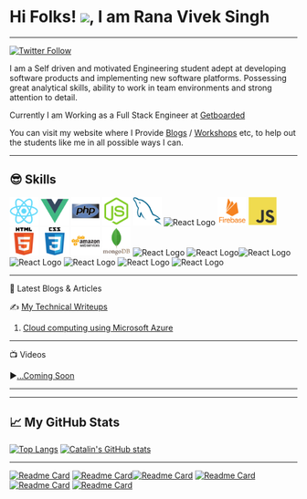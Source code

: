 <h1> Hi Folks! <img src="https://raw.githubusercontent.com/MartinHeinz/MartinHeinz/master/wave.gif" width="30px">, I am Rana Vivek Singh</h1>

---
[![Twitter Follow](https://img.shields.io/twitter/follow/RANARVS?label=Follow%20me%20on%20twitter&style=social)](https://twitter.com/RANARVS)



I am a Self driven and motivated Engineering student adept at developing software products and
implementing new software platforms. Possessing great analytical skills, ability to work in team environments and strong attention to detail.

Currently I am Working as a Full Stack Engineer at [Getboarded](https://videowiki.pt/)

You can visit my website where I Provide [Blogs](https://viveksingh.tech/) / [Workshops](www.meetind.me) etc, to help out the students like me in all possible ways I can.

---
<h2>😎 Skills</h2>

<img src ="https://github.com/devicons/devicon/blob/master/icons/react/react-original.svg" alt = "React Logo" width ="50" height ="50"/> <img src ="https://github.com/devicons/devicon/blob/master/icons/vuejs/vuejs-original.svg" alt = "React Logo" width ="50" height ="50"/>  <img src ="https://github.com/devicons/devicon/blob/master/icons/php/php-original.svg" alt = "React Logo" width ="50" height ="50"/>   <img src ="https://github.com/devicons/devicon/blob/master/icons/nodejs/nodejs-original.svg" alt = "React Logo" width ="50" height ="50"/>    <img src ="https://github.com/devicons/devicon/blob/master/icons/mysql/mysql-original.svg" alt = "React Logo" width ="50" height ="50"/>   <img src="https://cdn.worldvectorlogo.com/logos/next-1.svg" alt = "React Logo" width ="50" height ="50"/>      <img src ="https://github.com/devicons/devicon/blob/master/icons/firebase/firebase-plain-wordmark.svg" alt = "React Logo" width ="50" height ="50"/>     <img src ="https://github.com/devicons/devicon/blob/master/icons/javascript/javascript-original.svg" alt = "React Logo" width ="50" height ="50"/>  <img src ="https://github.com/devicons/devicon/blob/master/icons/html5/html5-original-wordmark.svg" alt = "React Logo" width ="50" height ="50"/>  <img src ="https://github.com/devicons/devicon/blob/master/icons/css3/css3-original-wordmark.svg" alt = "React Logo" width ="50" height ="50"/>   <img src ="https://github.com/devicons/devicon/blob/master/icons/amazonwebservices/amazonwebservices-original-wordmark.svg" alt = "React Logo" width ="50" height ="50"/>     <img src ="https://github.com/devicons/devicon/blob/master/icons/mongodb/mongodb-original-wordmark.svg" alt = "React Logo" width ="50" height ="50"/> <img src ="https://cdn.worldvectorlogo.com/logos/express-109.svg" alt = "React Logo" width ="50" height ="50"/> <img src ="https://cdn.worldvectorlogo.com/logos/microsoft-azure-3.svg" alt = "React Logo" width ="50" height ="50"/><img src ="https://cdn.worldvectorlogo.com/logos/debian-2.svg" alt = "React Logo" width ="50" height ="50"/> <img src ="https://cdn.worldvectorlogo.com/logos/bootstrap-4.svg" alt = "React Logo" width ="50" height ="50"/> <img src ="https://cdn.worldvectorlogo.com/logos/sass-1.svg" alt = "React Logo" width ="50" height ="50"/> <img src ="https://cdn.worldvectorlogo.com/logos/c.svg" alt = "React Logo" width ="50" height ="50"/> <img src ="https://cdn.worldvectorlogo.com/logos/docker.svg" alt = "React Logo" width ="50" height ="50"/>

---

📕 Latest Blogs & Articles

✍ [My Technical Writeups](https://viveksingh.tech/)
1) [Cloud computing using Microsoft Azure ](https://viveksingh.tech/from-basic-knowledge-of-coding-to-deploying-your-own-website-on-microsoft-azure)

---
📺 Videos

▶[...Coming Soon](www.meetind.me)


---

---

## &#x1f4c8; My GitHub Stats

[![Top Langs](https://github-readme-stats.vercel.app/api/top-langs/?username=Ranaviveksingh&hide=java,html,css&theme=radical)](https://github.com/anuraghazra/github-readme-stats)
[![Catalin's GitHub stats](https://github-readme-stats.vercel.app/api?username=Ranaviveksingh&theme=radical)](https://github.com/anuraghazra/github-readme-stats)




---
[![Readme Card](https://github-readme-stats.vercel.app/api/pin/?username=Ranaviveksingh&repo=mytwitter)](https://github.com/Ranaviveksingh/mytwitter) [![Readme Card](https://github-readme-stats.vercel.app/api/pin/?username=Ranaviveksingh&repo=JamstackProject)](https://github.com/Ranaviveksingh/mytwitter)[![Readme Card](https://github-readme-stats.vercel.app/api/pin/?username=Ranaviveksingh&repo=add-to-cart)](https://github.com/Ranaviveksingh/add-to-cart)  [![Readme Card](https://github-readme-stats.vercel.app/api/pin/?username=Ranaviveksingh&repo=webphp )](https://github.com/Ranaviveksingh/webphp)      [![Readme Card](https://github-readme-stats.vercel.app/api/pin/?username=Ranaviveksingh&repo=calculator )](https://github.com/Ranaviveksingh/calculator)     [![Readme Card](https://github-readme-stats.vercel.app/api/pin/?username=Ranaviveksingh&repo=ruby-toy-app )](https://github.com/Ranaviveksingh/cruby-toy-app)
<!--
**Ranaviveksingh/Ranaviveksingh** is a ✨ _special_ ✨ repository because its `README.md` (this file) appears on your GitHub profile.

Here are some ideas to get you started:

- 🔭 I’m currently working on ...
- 🌱 I’m currently learning ...
- 👯 I’m looking to collaborate on ...
- 🤔 I’m looking for help with ...
- 💬 Ask me about ...
- 📫 How to reach me: ...
- 😄 Pronouns: ...
- ⚡ Fun fact: ...
-->
